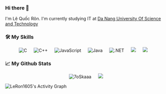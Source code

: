 ### Hi there 👋

<!--
**LeRon1605/LeRon1605** is a ✨ _special_ ✨ repository because its `README.md` (this file) appears on your GitHub profile.

Here are some ideas to get you started:
- I'm Lê Quốc Rôn. I'm currently K20 at <a href="http://dut.udn.vn/">DUT</a>
- 🔭 I’m currently working on ...
- 🌱 I’m currently learning ...
- 👯 I’m looking to collaborate on ...
- 🤔 I’m looking for help with ...
- 💬 Ask me about ...
- 📫 How to reach me: ...
- 😄 Pronouns: ...
- ⚡ Fun fact: ...
-->
I'm Lê Quốc Rôn. I'm currently studying IT at <a href="http://dut.udn.vn/">Da Nang University Of Science and Technology</a>
### 🛠️ My Skills
<p align="center"> 
&emsp; 
<img alt="C" src="https://img.shields.io/badge/C%20-%232370ED.svg?style=plastic&logo=c&logoColor=white">
&emsp; 
<img alt="C++" src="https://img.shields.io/badge/C++%20-%2300599C.svg?style=plastic&logo=c%2B%2B&logoColor=white">
&emsp; 
<img alt="JavaScript" src="https://img.shields.io/badge/JavaScript%20-%23F7DF1E.svg?style=plastic&logo=javascript&logoColor=black">
&emsp; 
<img alt="Java" src="https://img.shields.io/badge/Java-%23007396.svg?style=plastic&logo=java&logoColor=white">
&emsp; 
<img alt=".NET" src="https://img.shields.io/badge/-.NET%20-blue">
&emsp; 
<img src="https://img.shields.io/badge/-Docker-blue">
&emsp; 
<img src="https://img.shields.io/badge/-HTML%2FCSS-red">
&emsp; 
</p>

### 📈 My Github Stats
<p align="center">
&emsp; 
<img src="https://github-readme-stats.vercel.app/api/top-langs?username=leron1605&langs_count=8&show_icons=true&locale=en&layout=compact&theme=algolia" alt="7oSkaaa"/>
&emsp; 
 <img src="https://github-readme-stats.vercel.app/api?username=LeRon1605&&show_icons=true&title_color=00ffff&icon_color=cc66ff&text_color=daf7dc&bg_color=1e2731">
</p>

<img alt="LeRon1605's Activity Graph" src="https://activity-graph.herokuapp.com/graph?username=LeRon1605&custom_title=LeRon1605's%20Contribution%20Graph&theme=react-dark" />
